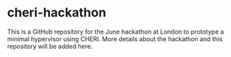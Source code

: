 # cheri-hackathon
This is a GitHub repository for the June hackathon at London to prototype a minimal hypervisor using CHERI. More details about the hackathon and this repository will be added here. 
